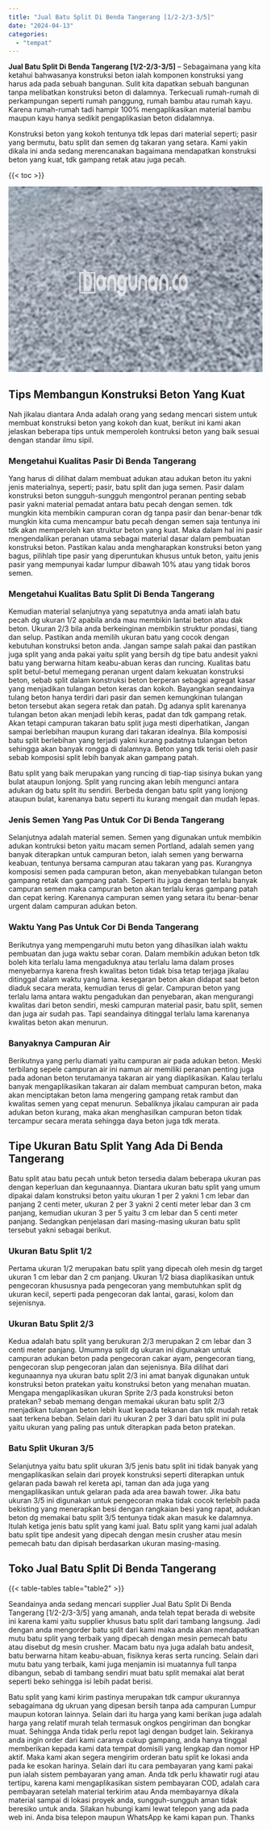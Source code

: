 ```yaml
---
title: "Jual Batu Split Di Benda Tangerang [1/2-2/3-3/5]"
date: "2024-04-13"
categories: 
  - "tempat"
---
```


**Jual Batu Split Di Benda Tangerang \[1/2-2/3-3/5\]** – Sebagaimana yang kita ketahui bahwasanya konstruksi beton ialah komponen konstruksi yang harus ada pada sebuah bangunan. Sulit kita dapatkan sebuah bangunan tanpa melibatkan konstruksi beton di dalamnya. Terkecuali rumah-rumah di perkampungan seperti rumah panggung, rumah bambu atau rumah kayu. Karena rumah-rumah tadi hampir 100% mengaplikasikan material bambu maupun kayu hanya sedikit pengaplikasian beton didalamnya.

Konstruksi beton yang kokoh tentunya tdk lepas dari material seperti; pasir yang bermutu, batu split dan semen dg takaran yang setara. Kami yakin dikala ini anda sedang merencanakan bagaimana mendapatkan konstruksi beton yang kuat, tdk gampang retak atau juga pecah.

{{< toc >}}

![Jual Batu Split Di Benda Tangerang [1/2-2/3-3/5]](/images/jual-batu-split-25.png)

## Tips Membangun Konstruksi Beton Yang Kuat

Nah jikalau diantara Anda adalah orang yang sedang mencari sistem untuk membuat konstruksi beton yang kokoh dan kuat, berikut ini kami akan jelaskan beberapa tips untuk memperoleh kontruksi beton yang baik sesuai dengan standar ilmu sipil.

### Mengetahui Kualitas Pasir Di Benda Tangerang

Yang harus di dilihat dalam membuat adukan atau adukan beton itu yakni jenis materialnya, seperti; pasir, batu split dan juga semen. Pasir dalam konstruksi beton sungguh-sungguh mengontrol peranan penting sebab pasir yakni material pemadat antara batu pecah dengan semen. tdk mungkin kita membikin campuran coran dg tanpa pasir dan benar-benar tdk mungkin kita cuma mencampur batu pecah dengan semen saja tentunya ini tdk akan memperoleh kan struktur beton yang kuat. Maka dalam hal ini pasir mengendalikan peranan utama sebagai material dasar dalam pembuatan konstruksi beton. Pastikan kalau anda mengharapkan konstruksi beton yang bagus, pilihlah tipe pasir yang diperuntukan khusus untuk beton, yaitu jenis pasir yang mempunyai kadar lumpur dibawah 10% atau yang tidak boros semen.

### Mengetahui Kualitas Batu Split Di Benda Tangerang

Kemudian material selanjutnya yang sepatutnya anda amati ialah batu pecah dg ukuran 1/2 apabila anda mau membikin lantai beton atau dak beton. Ukuran 2/3 bila anda berkeinginan membikin struktur pondasi, tiang dan selup. Pastikan anda memilih ukuran batu yang cocok dengan kebutuhan konstruksi beton anda. Jangan sampe salah pakai dan pastikan juga split yang anda pakai yaitu split yang bersih dg tipe batu andesit yakni batu yang berwarna hitam keabu-abuan keras dan runcing. Kualitas batu split betul-betul memegang peranan urgent dalam kekuatan konstruksi beton, sebab split dalam konstruksi beton berperan sebagai agregat kasar yang menjadikan tulangan beton keras dan kokoh. Bayangkan seandainya tulang beton hanya terdiri dari pasir dan semen kemungkinan tulangan beton tersebut akan segera retak dan patah. Dg adanya split karenanya tulangan beton akan menjadi lebih keras, padat dan tdk gampang retak. Akan tetapi campuran takaran batu split juga mesti diperhatikan, Jangan sampai berlebihan maupun kurang dari takaran idealnya. Bila komposisi batu split berlebihan yang terjadi yakni kurang padatnya tulangan beton sehingga akan banyak rongga di dalamnya. Beton yang tdk terisi oleh pasir sebab komposisi split lebih banyak akan gampang patah.

Batu split yang baik merupakan yang runcing di tiap-tiap sisinya bukan yang bulat ataupun lonjong. Split yang runcing akan lebih mengunci antara adukan dg batu split itu sendiri. Berbeda dengan batu split yang lonjong ataupun bulat, karenanya batu seperti itu kurang mengait dan mudah lepas.

### Jenis Semen Yang Pas Untuk Cor Di Benda Tangerang

Selanjutnya adalah material semen. Semen yang digunakan untuk membikin adukan kontruksi beton yaitu macam semen Portland, adalah semen yang banyak diterapkan untuk campuran beton, ialah semen yang berwarna keabuan, tentunya bersama campuran atau takaran yang pas. Kurangnya komposisi semen pada campuran beton, akan menyebabkan tulangan beton gampang retak dan gampang patah. Seperti itu juga dengan terlalu banyak campuran semen maka campuran beton akan terlalu keras gampang patah dan cepat kering. Karenanya campuran semen yang setara itu benar-benar urgent dalam campuran adukan beton.

### Waktu Yang Pas Untuk Cor Di Benda Tangerang

Berikutnya yang mempengaruhi mutu beton yang dihasilkan ialah waktu pembuatan dan juga waktu sebar coran. Dalam membikin adukan beton tdk boleh kita terlalu lama mengaduknya atau terlalu lama dalam proses menyebarnya karena fresh kwalitas beton tidak bisa tetap terjaga jikalau ditinggal dalam waktu yang lama. kesegaran beton akan didapat saat beton diaduk secara merata, kemudian terus di gelar. Campuran beton yang terlalu lama antara waktu pengadukan dan penyebaran, akan mengurangi kwalitas dari beton sendiri, meski campuran material pasir, batu split, semen dan juga air sudah pas. Tapi seandainya ditinggal terlalu lama karenanya kwalitas beton akan menurun.

### Banyaknya Campuran Air

Berikutnya yang perlu diamati yaitu campuran air pada adukan beton. Meski terbilang sepele campuran air ini namun air memiliki peranan penting juga pada adonan beton terutamanya takaran air yang diaplikasikan. Kalau terlalu banyak mengaplikasikan takaran air dalam membuat campuran beton, maka akan menciptakan beton lama mengering gampang retak rambut dan kwalitas semen yang cepat menurun. Sebaliknya jikalau campuran air pada adukan beton kurang, maka akan menghasilkan campuran beton tidak tercampur secara merata sehingga daya beton juga tdk merata.

## Tipe Ukuran Batu Split Yang Ada Di Benda Tangerang

Batu split atau batu pecah untuk beton tersedia dalam beberapa ukuran pas dengan keperluan dan kegunaannya. Diantara ukuran batu split yang umum dipakai dalam konstruksi beton yaitu ukuran 1 per 2 yakni 1 cm lebar dan panjang 2 centi meter, ukuran 2 per 3 yakni 2 centi meter lebar dan 3 cm panjang, kemudian ukuran 3 per 5 yaitu 3 cm lebar dan 5 centi meter panjang. Sedangkan penjelasan dari masing-masing ukuran batu split tersebut yakni sebagai berikut.

### Ukuran Batu Split 1/2

Pertama ukuran 1/2 merupakan batu split yang dipecah oleh mesin dg target ukuran 1 cm lebar dan 2 cm panjang. Ukuran 1/2 biasa diaplikasikan untuk pengecoran khususnya pada pengecoran yang membutuhkan split dg ukuran kecil, seperti pada pengecoran dak lantai, garasi, kolom dan sejenisnya.

### Ukuran Batu Split 2/3

Kedua adalah batu split yang berukuran 2/3 merupakan 2 cm lebar dan 3 centi meter panjang. Umumnya split dg ukuran ini digunakan untuk campuran adukan beton pada pengecoran cakar ayam, pengecoran tiang, pengecoran slup pengecoran jalan dan sejenisnya. Bila dilihat dari kegunaannya nya ukuran batu split 2/3 ini amat banyak digunakan untuk konstruksi beton pratekan yaitu konstruksi beton yang menahan muatan. Mengapa mengaplikasikan ukuran Sprite 2/3 pada konstruksi beton pratekan? sebab memang dengan memakai ukuran batu split 2/3 menjadikan tulangan beton lebih kuat kepada tekanan dan tdk mudah retak saat terkena beban. Selain dari itu ukuran 2 per 3 dari batu split ini pula yaitu ukuran yang paling pas untuk diterapkan pada beton pratekan.

### Batu Split Ukuran 3/5

Selanjutnya yaitu batu split ukuran 3/5 jenis batu split ini tidak banyak yang mengaplikasikan selain dari proyek konstruksi seperti diterapkan untuk gelaran pada bawah rel kereta api, taman dan ada juga yang mengaplikasikan untuk gelaran pada ada area bawah tower. Jika batu ukuran 3/5 ini digunakan untuk pengecoran maka tidak cocok terlebih pada bekisting yang menerapkan besi dengan rangkaian besi yang rapat, adukan beton dg memakai batu split 3/5 tentunya tidak akan masuk ke dalamnya. Itulah ketiga jenis batu split yang kami jual. Batu split yang kami jual adalah batu split tipe andesit yang dipecah dengan mesin crusher atau mesin pemecah batu dan dipisah berdasarkan ukuran masing-masing.

## Toko Jual Batu Split Di Benda Tangerang

{{< table-tables table="table2" >}}

Seandainya anda sedang mencari supplier Jual Batu Split Di Benda Tangerang \[1/2-2/3-3/5\] yang amanah, anda telah tepat berada di website ini karena kami yaitu supplier khusus batu split dari tambang langsung. Jadi dengan anda mengorder batu split dari kami maka anda akan mendapatkan mutu batu split yang terbaik yang dipecah dengan mesin pemecah batu atau disebut dg mesin crusher. Macam batu nya juga adalah batu andesit, batu berwarna hitam keabu-abuan, fisiknya keras serta runcing. Selain dari mutu batu yang terbaik, kami juga menjamin isi muatannya full tanpa dibangun, sebab di tambang sendiri muat batu split memakai alat berat seperti beko sehingga isi lebih padat berisi.

Batu split yang kami kirim pastinya merupakan tdk campur ukurannya sebagaimana dg ukruan yang dipesan bersih tanpa ada campuran Lumpur maupun kotoran lainnya. Selain dari itu harga yang kami berikan juga adalah harga yang relatif murah telah termasuk ongkos pengiriman dan bongkar muat. Sehingga Anda tidak perlu repot lagi dengan budget lain. Sekiranya anda ingin order dari kami caranya cukup gampang, anda hanya tinggal memberikan kepada kami data tempat domisili yang lengkap dan nomor HP aktif. Maka kami akan segera mengirim orderan batu split ke lokasi anda pada ke esokan harinya. Selain dari itu cara pembayaran yang kami pakai pun ialah sistem pembayaran yang aman. Anda tdk perlu khawatir rugi atau tertipu, karena kami mengaplikasikan sistem pembayaran COD, adalah cara pembayaran setelah material terkirim atau Anda membayarnya dikala material sampai di lokasi proyek anda, sungguh-sungguh aman tidak beresiko untuk anda. Silakan hubungi kami lewat telepon yang ada pada web ini. Anda bisa telepon maupun WhatsApp ke kami kapan pun. Thanks
